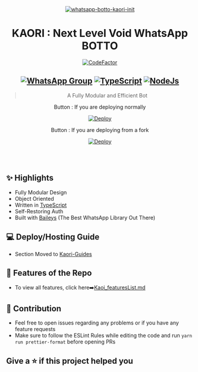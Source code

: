 <div align="center">
<a href="https://ibb.co/wQ4GK21"><img src="https://in.images.search.yahoo.com/images/view;_ylt=AwrwJQ09R4phDHYA8F69HAx.;_ylu=c2VjA3NyBHNsawNpbWcEb2lkAzNlYmZiNzllYjgyODNhZWZlZjg5YTA2YTg3ZTk4MjVhBGdwb3MDMTMxBGl0A2Jpbmc-?back=https%3A%2F%2Fin.images.search.yahoo.com%2Fsearch%2Fimages%3Fp%3Dkaori%2Bmiyazono%2Bhd%26ei%3DUTF-8%26type%3DE211IN1274G0%26fr%3Dmcafee%26fr2%3Dsb-top-in.images.search%26nost%3D1%26tab%3Dorganic%26ri%3D131&w=1080&h=1920&imgurl=wallpapercave.com%2Fwp%2Fwp5510593.jpg&rurl=https%3A%2F%2Fwallpapercave.com%2Fkaori-miyazono-hd-iphone-wallpapers&size=112.8KB&p=kaori+miyazono+hd&oid=3ebfb79eb8283aefef89a06a87e9825a&fr2=sb-top-in.images.search&fr=mcafee&tt=Kaori+Miyazono+HD+iPhone+Wallpapers+-+Wallpaper+Cave&b=121&ni=108&no=131&ts=&tab=organic&sigr=wWO7ZC7AAPFZ&sigb=gyBurPtdEoPN&sigi=JIrD4dFES8O4&sigt=_iwTAZSR6VxN&.crumb=VJoCHE5Y36.&fr=mcafee&fr2=sb-top-in.images.search&type=E211IN1274G0" alt="whatsapp-botto-kaori-init" border="0"></a>

# **KAORI : Next Level Void WhatsApp BOTTO**

[![CodeFactor](https://www.codefactor.io/repository/github/Omi1096/Kaori/badge)](https://www.codefactor.io/repository/github/Omi1096/Kaori)

## [![WhatsApp Group](https://img.shields.io/badge/WhatsApp-25D366?style=for-the-badge&logo=whatsapp&logoColor=white)]() [![TypeScript](https://img.shields.io/badge/TypeScript-007ACC?style=for-the-badge&logo=typescript&logoColor=white)](https://www.typescriptlang.org/) [![NodeJs](https://img.shields.io/badge/Node.js-43853D?style=for-the-badge&logo=node.js&logoColor=white)](https://nodejs.org/en/)

> A Fully Modular and Efficient Bot <br>

Button : If you are deploying normally


[![Deploy](https://www.herokucdn.com/deploy/button.png)](https://heroku.com/deploy?template=https://github.com/Omi1096/Kaori)

Button : If you are deploying from a fork

[![Deploy](https://www.herokucdn.com/deploy/button.png)](https://heroku.com/deploy)


</div><br/>
<br/>

## ✨ Highlights

-   Fully Modular Design
-   Object Oriented
-   Written in [TypeScript](https://www.typescriptlang.org/)
-   Self-Restoring Auth
-   Built with [Baileys](https://github.com/adiwajshing/baileys) (The Best
    WhatsApp Library Out There)

## 💻 Deploy/Hosting Guide

-   Section Moved to
    [Kaori-Guides](https://github.com/Omi1096/Kaori-Guide/blob/main/README.md)

## 🍥 Features of the Repo

-   To view all features, click
    here➡️[Kaoi_featuresList.md](https://github.com/PrajjwalDatir/Kaoi/blob/main/Features.md)

## 💪 Contribution

-   Feel free to open issues regarding any problems or if you have any feature
    requests
-   Make sure to follow the ESLint Rules while editing the code and run
    `yarn run prettier-format` before opening PRs
## Give a ⭐ if this project helped you
